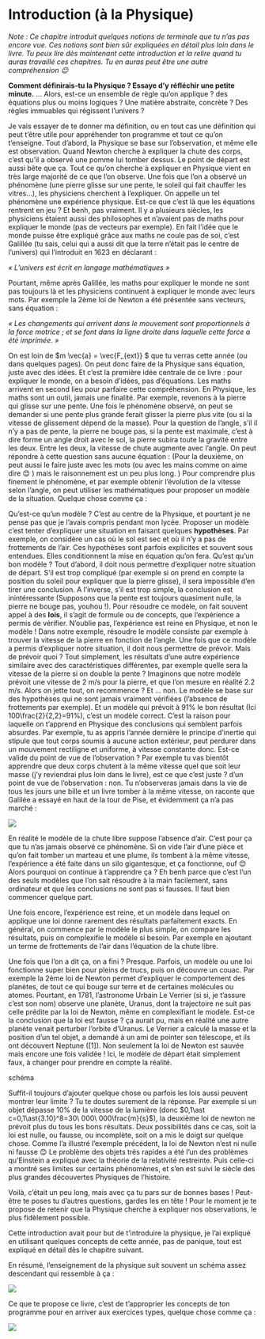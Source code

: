# Introduction (à la Physique)

*Note : Ce chapitre introduit quelques notions de terminale que tu n’as pas encore vue. Ces notions sont bien sûr expliquées en détail plus loin dans le livre. Tu peux lire dès maintenant cette introduction et la relire quand tu auras travaillé ces chapitres. Tu en auras peut être une autre compréhension :blush:*

**Comment définirais-tu la Physique ? Essaye d’y réfléchir une petite minute.**
…
Alors, est-ce un ensemble de règle qu’on applique ? des équations plus ou moins logiques ? Une matière abstraite, concrète ? Des règles immuables qui régissent l’univers ? 

Je vais essayer de te donner ma définition, ou en tout cas une définition qui peut t’être utile pour appréhender ton programme et tout ce qu’on t’enseigne. Tout d’abord, la Physique se base sur l’observation, et même elle est observation. Quand Newton cherche à expliquer la chute des corps, c’est qu’il a observé une pomme lui tomber dessus. Le point de départ est aussi bête que ça. Tout ce qu’on cherche à expliquer en Physique vient en très large majorité de ce que l’on observe. Une fois que l’on a observé un phénomène (une pierre glisse sur une pente, le soleil qui fait chauffer les vitres…), les physiciens cherchent à l’expliquer. On appelle un tel phénomène une expérience physique. Est-ce que c’est là que les équations rentrent en jeu ? Et benh, pas vraiment. Il y a plusieurs siècles, les physiciens étaient aussi des philosophes et n’avaient pas de maths pour expliquer le monde (pas de vecteurs par exemple). En fait l’idée que le monde puisse être expliqué grâce aux maths ne coule pas de soi, c’est Galillée (tu sais, celui qui a aussi dit que la terre n’était pas le centre de l’univers) qui l’introduit en 1623 en déclarant : 

*« L’univers est écrit en langage mathématiques »*
	
Pourtant, même après Galillée, les maths pour expliquer le monde ne sont pas toujours là et les physiciens continuent à expliquer le monde avec leurs mots. Par exemple la 2ème loi de Newton a été présentée sans vecteurs, sans équation :

*« Les changements qui arrivent dans le mouvement sont proportionnels à la force motrice ; et se font dans la ligne droite dans laquelle cette force a été imprimée. »*

On est loin de $m \vec{a} = \vec{F_{ext}} $ que tu verras cette année (ou dans quelques pages). On peut donc faire de la Physique sans équation, juste avec des idées. Et c’est la première idée centrale de ce livre : pour expliquer le monde, on a besoin d’idées, pas d’équations. Les maths arrivent en second lieu pour parfaire cette compréhension. En Physique, les maths sont un outil, jamais une finalité. Par exemple, revenons à la pierre qui glisse sur une pente. Une fois le phénomène observé, on peut se demander si une pente plus grande ferait glisser la pierre plus vite (ou si la vitesse de glissement dépend de la masse). Pour la question de l’angle, s’il il n’y a pas de pente, la pierre ne bouge pas, si la pente est maximale, c’est à dire forme un angle droit avec le sol, la pierre subira toute la gravité entre les deux. Entre les deux, la vitesse de chute augmente avec l’angle. On peut répondre à cette question sans aucune équation : (Pour la deuxième, on peut aussi le faire juste avec les mots (ou avec les mains comme on aime dire :blush: ) mais le raisonnement est un peu plus long. ) 
Pour comprendre plus finement le phénomène, et par exemple obtenir l’évolution de la vitesse selon l’angle, on peut utiliser les mathématiques pour proposer un modèle de la situation. Quelque chose comme ça :


Qu’est-ce qu’un modèle ? C’est au centre de la Physique, et pourtant je ne pense pas que je l’avais compris pendant mon lycée. Proposer un modèle c’est tenter d’expliquer une situation en faisant quelques **hypothèses**. Par exemple, on considère un cas où le sol est sec et où il n’y a pas de frottements de l’air. Ces hypothèses sont parfois explicites et souvent sous entendues. Elles conditionnent la mise en équation qu’on fera. Qu’est qu’un bon modèle ? Tout d’abord, il doit nous permettre d’expliquer notre situation de départ. S’il est trop compliqué (par exemple si on prend en compte la position du soleil pour expliquer que la pierre glisse), il sera impossible d’en tirer une conclusion. A l’inverse, s’il est trop simple, la conclusion est inintéressante (Supposons que la pente est toujours quasiment nulle, la pierre ne bouge pas, youhou !). Pour résoudre ce modèle, on fait souvent appel à des **lois**, il s’agit de formule ou de concepts, que l’expérience a permis de vérifier. N’oublie pas, l’expérience est reine en Physique, et non le modèle ! Dans notre exemple, résoudre le modèle consiste par exemple à trouver la vitesse de la pierre en fonction de l’angle. Une fois que ce modèle a permis d’expliquer notre situation, il doit nous permettre de prévoir. Mais de prévoir quoi ? Tout simplement, les résultats d’une autre expérience similaire avec des caractéristiques différentes, par exemple quelle sera la vitesse de la pierre si on double la pente ? Imaginons que notre modèle prévoit une vitesse de 2 m/s pour la pierre, et que l’on mesure en réalité 2.2 m/s. Alors on jette tout, on recommence ? Et … non. Le modèle se base sur des hypothèses qui ne sont jamais vraiment vérifiées (l’absence de frottements par exemple). Et un modèle qui prévoit à 91% le bon résultat (Ici 100\frac{2}{2,2}=91%), c’est un modèle correct. C’est la raison pour laquelle on t’apprend en Physique des conclusions qui semblent parfois absurdes. Par exemple, tu as appris l’année dernière le principe d’inertie qui stipule que tout corps soumis à aucune action extérieur, peut perdurer dans un mouvement rectiligne et uniforme, à vitesse constante donc. Est-ce valide du point de vue de l’observation ?
Par exemple tu vas bientôt apprendre que deux corps chutent à la même vitesse quel que soit leur masse (j’y reviendrai plus loin dans le livre), est ce que c’est juste ? d’un point de vue de l’observation : non. Tu n’observeras jamais dans la vie de tous les jours une bille et un livre tomber à la même vitesse, on raconte que Galilée a essayé en haut de la tour de Pise, et évidemment ça n’a pas marché : 

<p style="text-align: center;">

![](images/gallilee_pise.jpg)</p>

En réalité le modèle de la chute libre suppose l’absence d’air. C’est pour ça que tu n’as jamais observé ce phénomène. Si on vide l’air d’une pièce et qu’on fait tomber un marteau et une plume, ils tombent à la même vitesse, l’expérience a été faite dans un silo gigantesque, et ça fonctionne, ouf :blush: Alors pourquoi on continue à t’apprendre ça ? Eh benh parce que c’est l’un des seuls modèles que l’on sait résoudre à la main facilement, sans ordinateur et que les conclusions ne sont pas si fausses. Il faut bien commencer quelque part. 

Une fois encore, l’expérience est reine, et un modèle dans lequel on applique une loi donne rarement des résultats parfaitement exacts. En général, on commence par le modèle le plus simple, on compare les résultats, puis on complexifie le modèle si besoin. Par exemple en ajoutant un terme de frottements de l’air dans l’équation de la chute libre.

Une fois que l’on a dit ça, on a fini ? Presque. Parfois, un modèle ou une loi fonctionne super bien pour pleins de trucs, puis on découvre un couac. Par exemple la 2ème loi de Newton permet d’expliquer le comportement des planètes, de tout ce qui bouge sur terre et de certaines molécules ou atomes. Pourtant, en 1781, l’astronome Urbain Le Verrier (si si, je t’assure c’est son nom) observe une planète, Uranus, dont la trajectoire ne suit pas celle prédite par la loi de Newton, même en complexifiant le modèle. Est-ce la conclusion que la loi est fausse ? ça aurait pu, mais en réalité une autre planète venait perturber l’orbite d’Uranus. Le Verrier a calculé la masse et la position d’un tel objet, a demandé à un ami de pointer son télescope, et ils ont découvert Neptune ([1]). Non seulement la loi de Newton est sauvée mais encore une fois validée ! Ici, le modèle de départ était simplement faux, à changer pour prendre en compte la réalité. 

schéma 

Suffit-il toujours d’ajouter quelque chose ou parfois les lois aussi peuvent montrer leur limite ? Tu te doutes surement de la réponse. Par exemple si un objet dépasse 10% de la vitesse de la lumière (donc $0,1\ast c=0,1\ast{3.10}^8=30\ 000\ 000\frac{m}{s}$), la deuxième loi de newton ne prévoit plus du tous les bons résultats. Deux possibilités dans ce cas, soit la loi est nulle, ou fausse, ou incomplète, soit on a mis le doigt sur quelque chose. Comme l’a illustré l’exemple précédent, la loi de Newton n’est ni nulle ni fausse :blush: Le problème des objets très rapides a été l’un des problèmes qu’Einstein a expliqué avec la théorie de la relativité restreinte. Puis celle-ci a montré ses limites sur certains phénomènes, et s’en est suivi le siècle des plus grandes découvertes Physiques de l’histoire. 

Voilà, c’était un peu long, mais avec ça tu pars sur de bonnes bases ! Peut-être te poses tu d’autres questions, gardes les en tête ! Pour le moment je te propose de retenir que la Physique cherche à expliquer nos observations, le plus fidèlement possible. 

Cette introduction avait pour but de t’introduire la physique, je l’ai expliqué en utilisant quelques concepts de cette année, pas de panique, tout est expliqué en détail dès le chapitre suivant.  

En résumé, l’enseignement de la physique suit souvent un schéma assez descendant qui ressemble à ça :

<p style="text-align: center;"> 

![](images/prof_1.png) 

</p>

Ce que te propose ce livre, c’est de t’approprier les concepts de ton programme pour en arriver aux exercices types, quelque chose comme ça :

<p style="text-align: center;">

![](images/prof_2.png)
</p>

